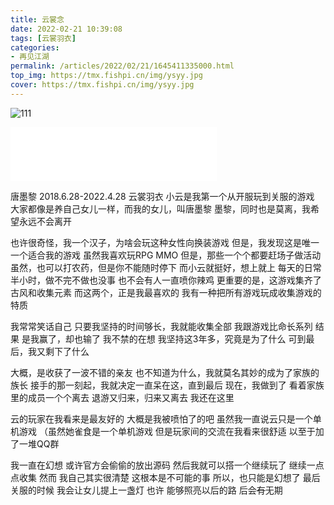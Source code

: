 ```yaml
---
title: 云裳念
date: 2022-02-21 10:39:08
tags: [云裳羽衣]
categories: 
- 再见江湖
permalink: /articles/2022/02/21/1645411335000.html
top_img: https://tmx.fishpi.cn/img/ysyy.jpg
cover: https://tmx.fishpi.cn/img/ysyy.jpg
---
```


![111](https://tmx.fishpi.cn/img/QQ图片20220221135240.jpg)

<iframe frameborder="no" border="0" marginwidth="0" marginheight="0" width=330 height=86 src="//music.163.com/outchain/player?type=2&id=1306988506&auto=0&height=66"></iframe>

唐墨黎 2018.6.28-2022.4.28 云裳羽衣
小云是我第一个从开服玩到关服的游戏
大家都像是养自己女儿一样，而我的女儿，叫唐墨黎
墨黎，同时也是莫离，我希望永远不会离开

也许很奇怪，我一个汉子，为啥会玩这种女性向换装游戏
但是，我发现这是唯一一个适合我的游戏
虽然我喜欢玩RPG MMO
但是，那些一个个都要赶场子做活动
虽然，也可以打农药，但是你不能随时停下
而小云就挺好，想上就上
每天的日常半小时，做不完不做也没事
也不会有人一直喷你辣鸡
更重要的是，这游戏集齐了古风和收集元素
而这两个，正是我最喜欢的
我有一种把所有游戏玩成收集游戏的特质

我常常笑话自己
只要我坚持的时间够长，我就能收集全部
我跟游戏比命长系列
结果
是我赢了，却也输了
我不禁的在想
我坚持这3年多，究竟是为了什么
可到最后，我又剩下了什么

大概，是收获了一波不错的亲友
也不知道为什么，我就莫名其妙的成为了家族的族长
接手的那一刻起，我就决定一直呆在这，直到最后
现在，我做到了
看着家族里的成员一个个离去
退游又归来，归来又离去
我还在这里

云的玩家在我看来是最友好的
大概是我被喷怕了的吧
虽然我一直说云只是一个单机游戏
（虽然她雀食是一个单机游戏
但是玩家间的交流在我看来很舒适
以至于加了一堆QQ群

我一直在幻想
或许官方会偷偷的放出源码
然后我就可以搭一个继续玩了
继续一点点收集
然而
我自己其实很清楚
这根本是不可能的事
所以，也只能是幻想了
最后关服的时候
我会让女儿提上一盏灯
也许 
能够照亮以后的路
后会~~有~~无期







